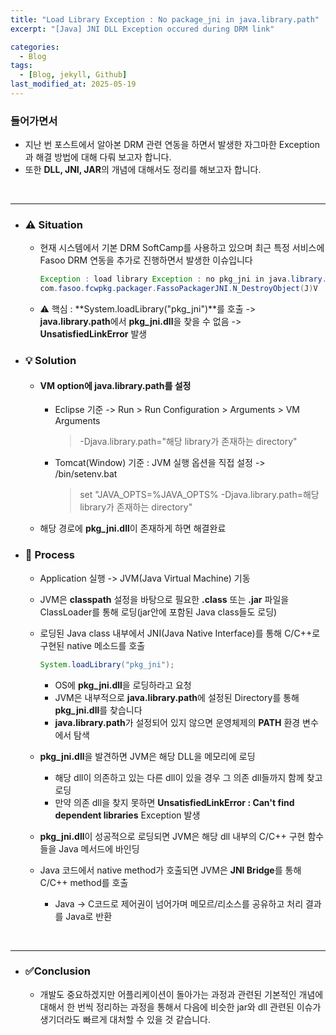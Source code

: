 ```yaml
---
title: "Load Library Exception : No package_jni in java.library.path"
excerpt: "[Java] JNI DLL Exception occured during DRM link"

categories:
  - Blog
tags:
  - [Blog, jekyll, Github]
last_modified_at: 2025-05-19
---
```



### 들어가면서
  - 지난 번 포스트에서 알아본 DRM 관련 연동을 하면서 발생한 자그마한 Exception과 해결 방법에 대해 다뤄 보고자 합니다.
  - 또한 **DLL, JNI, JAR**의 개념에 대해서도 정리를 해보고자 합니다.

<br />

---

- ### ⚠️ Situation
  - 현재 시스템에서 기본 DRM SoftCamp를 사용하고 있으며 최근 특정 서비스에 Fasoo DRM 연동을 추가로 진행하면서 발생한 이슈입니다
    ```java
    Exception : load library Exception : no pkg_jni in java.library.path
    com.fasoo.fcwpkg.packager.FassoPackagerJNI.N_DestroyObject(J)V
    ```
  - ⚠️ 핵심 : **System.loadLibrary("pkg_jni")**를 호출 -> **java.library.path**에서 **pkg_jni.dll**을 찾을 수 없음 -> **UnsatisfiedLinkError** 발생



- ### 💡 Solution

  - #### VM option에 java.library.path를 설정

    - Eclipse 기준 -> Run > Run Configuration > Arguments > VM Arguments
      > -Djava.library.path="해당 library가 존재하는 directory"
    

    - Tomcat(Window) 기준 : JVM 실행 옵션을 직접 설정 -> /bin/setenv.bat
      > set "JAVA_OPTS=%JAVA_OPTS% -Djava.library.path=해당 library가 존재하는 directory"

  - 해당 경로에 **pkg_jni.dll**이 존재하게 하면 해결완료


- ### 🔁 Process

  - Application 실행 -> JVM(Java Virtual Machine) 기동
  - JVM은 **classpath** 설정을 바탕으로 필요한 **.class** 또는 **.jar** 파일을 ClassLoader를 통해 로딩(jar안에 포함된 Java class들도 로딩)

  - 로딩된 Java class 내부에서 JNI(Java Native Interface)를 통해 C/C++로 구현된 native 메소드를 호출
    ```java
    System.loadLibrary("pkg_jni");
    ```
    - OS에 **pkg_jni.dll**을 로딩하라고 요청
    - JVM은 내부적으로 **java.library.path**에 설정된 Directory를 통해 **pkg_jni.dll**를 찾습니다
    - **java.library.path**가 설정되어 있지 않으면 운영체제의 **PATH** 환경 변수에서 탐색
  - **pkg_jni.dll**을 발견하면 JVM은 해당 DLL을 메모리에 로딩
    - 해당 dll이 의존하고 있는 다른 dll이 있을 경우 그 의존 dll들까지 함께 찾고 로딩
    - 만약 의존 dll을 찾지 못하면 **UnsatisfiedLinkError : Can't find dependent libraries** Exception 발생
  - **pkg_jni.dll**이 성공적으로 로딩되면 JVM은 해당 dll 내부의 C/C++ 구현 함수들을 Java 메서드에 바인딩
  - Java 코드에서 native method가 호출되면 JVM은 **JNI Bridge**를 통해 C/C++ method를 호출
    - Java -> C코드로 제어권이 넘어가며 메모르/리소스를 공유하고 처리 결과를 Java로 반환 


<br />

---


- ### ✅Conclusion
  - 개발도 중요하겠지만 어플리케이션이 돌아가는 과정과 관련된 기본적인 개념에 대해서 한 번씩 정리하는 과정을 통해서 다음에 비슷한 jar와 dll 관련된 이슈가 생기더라도 빠르게 대처할 수 있을 것 같습니다.  